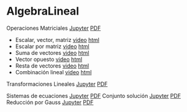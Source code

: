 # AlgebraLineal

Operaciones Matriciales [Jupyter](AL001.000_Op_matrices.ipynb) [PDF](AL001.000_Op_matrices.pdf)
   * Escalar, vector, matriz <a href="cap02a.mp4">video</a> <a href="cap02a/cap00present.html">html</a>
   * Escalar por matriz <a href="cap02b.mp4">video</a> <a href="cap02b/cap00present.html">html</a>
   * Suma de vectores <a href="cap02c.mp4">video</a> <a href="cap02c/cap00present.html">html</a>
   * Vector opuesto <a href="cap02d.mp4">video</a> <a href="cap02d/cap00present.html">html</a>
   * Resta de vectores <a href="cap02e.mp4">video</a> <a href="cap02e/cap00present.html">html</a>
   * Combinación lineal <a href="cap02f.mp4">video</a> <a href="cap02f/ap00present.html">html</a>


Transformaciones Lineales [Jupyter](AL002.000_Tr_mat.ipynb) [PDF](AL002.000_Tr_mat.pdf)

Sistemas de ecuaciones [Jupyter](AL003.000_Sis_ecu.ipynb) [PDF](AL003.000_Sis_ecu.pdf)
Conjunto solución  [Jupyter](AL003.300_Conj_sol.ipynb) [PDF](AL003.300_Conj_sol.pdf)
Reducción por Gauss  [Jupyter](AL003.500_Gauss.ipynb) [PDF](AL003.500_Gauss.pdf)
